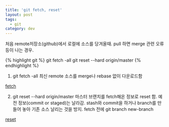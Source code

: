 ```yaml
---
title: 'git fetch, reset'
layout: post
tags:
  - git
category: dev
---
```

처음 remote저장소(github)에서 로컬에 소스를 당겨올때.
pull 하면 merge 관련 오류등이 나는 경우.

{% highlight git %}
 git fetch -all
 git reset --hard origin/master
{% endhighlight %}

1. git fetch -all
최신 remote 소스를 merge나 rebase 없이 다운로드함

[fetch](https://git-scm.com/book/ko/v1/Git-%EB%B8%8C%EB%9E%9C%EC%B9%98-%EB%A6%AC%EB%AA%A8%ED%8A%B8-%EB%B8%8C%EB%9E%9C%EC%B9%98)

2. git reset --hard origin/master
마스터 브랜치를 fetch해온 정보로 reset 함. 
예전 정보(commit or staged)는 날라감.
stash와 commit을 하거나 branch를 만들어 놓아 기존 소스 날리는 것을 방지.
fetch 전에 git branch new-branch

[reset](https://git-scm.com/book/ko/v2/Git-%EB%8F%84%EA%B5%AC-Reset-%EB%AA%85%ED%99%95%ED%9E%88-%EC%95%8C%EA%B3%A0-%EA%B0%80%EA%B8%B0)

